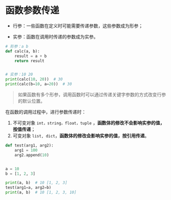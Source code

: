 # 函数参数传递

- 行参：一些函数在定义时可能需要传递参数，这些参数成为形参；

- 实参：函数在调用时传递的参数成为实参。

```python
# 形参：a b
def calc(a, b):
    result = a + b
    return result


# 实参：10 20
print(calc(10, 20))  # 30
print(calc(b=10, a=20))  # 30
```

> 如果函数有多个形参，调用函数时可以通过传递关键字参数的方式改变行参的默认位置。


在函数的调用过程中，进行参数传递时：

1. 不可变对象 `int，string，float，tuple` ，**函数体的修改不会影响实参的值，按值传递**；
2. 可变对象 `list, dict`，**函数体的修改会影响实参的值，按引用传递**。

```python
def test(arg1, arg2):
    arg1 = 100
    arg2.append(10)


a = 10
b = [1, 2, 3]

print(a, b)  # 10 [1, 2, 3]
test(arg1=a, arg2=b)
print(a, b)  # 10 [1, 2, 3, 10]
```
